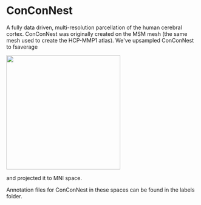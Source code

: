 # ConConNest
A fully data driven, multi-resolution parcellation of the human cerebral cortex. 
ConConNest was originally created on the MSM mesh (the same mesh used to create the HCP-MMP1 atlas). We've upsampled ConConNest to fsaverage

<img src="imgs/conconnest_250_fsavg.png" width="300">

and projected it to MNI space. 



Annotation files for ConConNest in these spaces can be found in the labels folder. 
